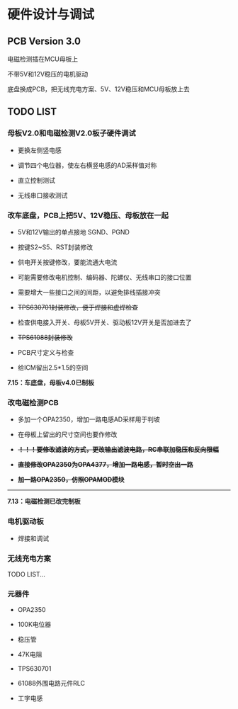 # 硬件设计与调试

## PCB Version 3.0

电磁检测插在MCU母板上

不带5V和12V稳压的电机驱动

底盘换成PCB，把无线充电方案、5V、12V稳压和MCU母板放上去

## TODO LIST

### 母板V2.0和电磁检测V2.0板子硬件调试

- 更换左侧竖电感

- 调节四个电位器，使左右横竖电感的AD采样值对称

- 直立控制测试

- 无线串口接收测试

### 改车底盘，PCB上把5V、12V稳压、母板放在一起

- 5V和12V输出的单点接地 SGND、PGND

- 按键S2~S5、RST封装修改

- 供电开关按键修改，要能流通大电流

- 可能需要修改电机控制、编码器、陀螺仪、无线串口的接口位置

- 需要增大一些接口之间的间距，以避免排线插接冲突

- ~~TPS630701封装修改，便于焊接和虚焊检查~~

- 检查供电接入开关、母板5V开关、驱动板12V开关是否加进去了

- ~~TPS61088封装修改~~

- PCB尺寸定义与检查

- 给ICM留出2.5*1.5的空间

**7.15：车底盘，母板v4.0已制板**

### 改电磁检测PCB

- 多加一个OPA2350，增加一路电感AD采样用于判坡

- 在母板上留出的尺寸空间也要作修改

- ~~**！！！要修改滤波的方式，更改输出滤波电路，RC串联加稳压和反向限幅**~~

- ~~**直接修改OPA2350为OPA4377，增加一路电感，暂时空出一路**~~

- ~~**加一路OPA2350，仿照OPAMOD模块**~~

----------------------------

**7.13：电磁检测已改完制板**

### 电机驱动板

- 焊接和调试

### 无线充电方案

TODO LIST...

### 元器件

- OPA2350

- 100K电位器

- 稳压管

- 47K电阻

- TPS630701

- 61088外围电路元件RLC

- 工字电感
